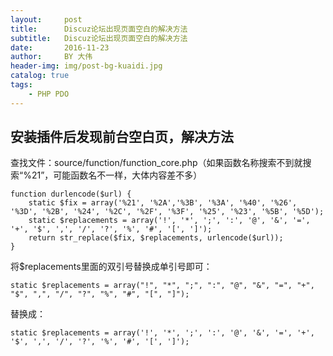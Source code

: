 ```yaml
---
layout:     post
title:      Discuz论坛出现页面空白的解决方法
subtitle:   Discuz论坛出现页面空白的解决方法
date:       2016-11-23
author:     BY 大伟
header-img: img/post-bg-kuaidi.jpg
catalog: true
tags:
    - PHP PDO
---
```


## 安装插件后发现前台空白页，解决方法

查找文件：source/function/function_core.php（如果函数名称搜索不到就搜索“%21”，可能函数名不一样，大体内容差不多）
    
    function durlencode($url) {
        static $fix = array('%21', '%2A','%3B', '%3A', '%40', '%26', '%3D', '%2B', '%24', '%2C', '%2F', '%3F', '%25', '%23', '%5B', '%5D');
        static $replacements = array('!', '*', ';', ':', '@', '&', '=', '+', '$', ',', '/', '?', '%', '#', '[', ']');
        return str_replace($fix, $replacements, urlencode($url));
    }
        
将$replacements里面的双引号替换成单引号即可：
    
    static $replacements = array("!", "*", ";", ":", "@", "&", "=", "+", "$", ",", "/", "?", "%", "#", "[", "]");
    
替换成：
    
    static $replacements = array('!', '*', ';', ':', '@', '&', '=', '+', '$', ',', '/', '?', '%', '#', '[', ']');
    

    
    
    